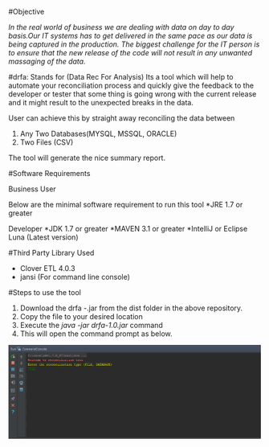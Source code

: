 #Objective

_In the real world of business we are dealing with data on day to day basis.Our IT systems has to get delivered in the same pace as our data is being captured in the production. The biggest challenge for the IT person is to ensure that the new release of the code will not result in any unwanted massaging of the data._

#drfa: Stands for (Data Rec For Analysis)
Its a tool which will help to automate your reconciliation process and quickly give the feedback to the developer or tester that some thing is going wrong with the current release and it might result to the unexpected breaks in the data.

User can achieve this by straight away reconciling the data between

1. Any Two Databases(MYSQL, MSSQL, ORACLE)
2. Two Files (CSV)

The tool will generate the nice summary report.

#Software Requirements

Business User

Below are the minimal software requirement to run this tool
*JRE 1.7 or greater

Developer
*JDK 1.7 or greater
*MAVEN 3.1 or greater
*IntelliJ or Eclipse Luna (Latest version)

#Third Party Library Used

* Clover ETL 4.0.3
* jansi (For command line console)

#Steps to use the tool

1. Download the drfa -<version>.jar from the dist folder in the above repository.
2. Copy the file to your desired location
3. Execute the _java -jar drfa-1.0.jar_ command
4. This will open the command prompt as below.

![Select the reconciliation type File or Database](/images/Rectype-1.png)
